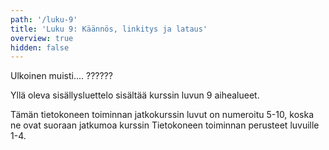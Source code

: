 ```yaml
---
path: '/luku-9'
title: 'Luku 9: Käännös, linkitys ja lataus'
overview: true
hidden: false
---
```


Ulkoinen muisti.... ??????

<please-login></please-login>

<pages-in-this-section></pages-in-this-section>

Yllä oleva sisällysluettelo sisältää kurssin luvun 9 aihealueet.

Tämän tietokoneen toiminnan jatkokurssin luvut on numeroitu 5-10, koska ne ovat suoraan jatkumoa kurssin Tietokoneen toiminnan perusteet luvuille 1-4.


<exercises-in-this-section></exercises-in-this-section>
